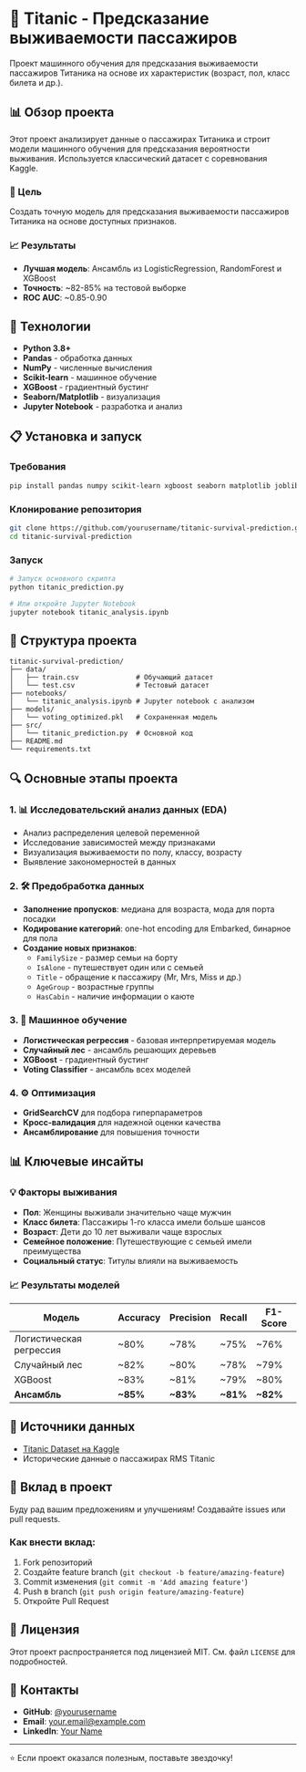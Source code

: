 # 🚢 Titanic - Предсказание выживаемости пассажиров

Проект машинного обучения для предсказания выживаемости пассажиров Титаника на основе их характеристик (возраст, пол, класс билета и др.).

## 📊 Обзор проекта

Этот проект анализирует данные о пассажирах Титаника и строит модели машинного обучения для предсказания вероятности выживания. Используется классический датасет с соревнования Kaggle.

### 🎯 Цель
Создать точную модель для предсказания выживаемости пассажиров Титаника на основе доступных признаков.

### 📈 Результаты
- **Лучшая модель**: Ансамбль из LogisticRegression, RandomForest и XGBoost
- **Точность**: ~82-85% на тестовой выборке
- **ROC AUC**: ~0.85-0.90

## 🔧 Технологии

- **Python 3.8+**
- **Pandas** - обработка данных
- **NumPy** - численные вычисления
- **Scikit-learn** - машинное обучение
- **XGBoost** - градиентный бустинг
- **Seaborn/Matplotlib** - визуализация
- **Jupyter Notebook** - разработка и анализ

## 📋 Установка и запуск

### Требования
```bash
pip install pandas numpy scikit-learn xgboost seaborn matplotlib joblib
```

### Клонирование репозитория
```bash
git clone https://github.com/yourusername/titanic-survival-prediction.git
cd titanic-survival-prediction
```

### Запуск
```bash
# Запуск основного скрипта
python titanic_prediction.py

# Или откройте Jupyter Notebook
jupyter notebook titanic_analysis.ipynb
```

## 📁 Структура проекта

```
titanic-survival-prediction/
├── data/
│   ├── train.csv              # Обучающий датасет
│   └── test.csv               # Тестовый датасет
├── notebooks/
│   └── titanic_analysis.ipynb # Jupyter notebook с анализом
├── models/
│   └── voting_optimized.pkl   # Сохраненная модель
├── src/
│   └── titanic_prediction.py  # Основной код
├── README.md
└── requirements.txt
```

## 🔍 Основные этапы проекта

### 1. 📊 Исследовательский анализ данных (EDA)
- Анализ распределения целевой переменной
- Исследование зависимостей между признаками
- Визуализация выживаемости по полу, классу, возрасту
- Выявление закономерностей в данных

### 2. 🛠️ Предобработка данных
- **Заполнение пропусков**: медиана для возраста, мода для порта посадки
- **Кодирование категорий**: one-hot encoding для Embarked, бинарное для пола
- **Создание новых признаков**:
  - `FamilySize` - размер семьи на борту
  - `IsAlone` - путешествует один или с семьей  
  - `Title` - обращение к пассажиру (Mr, Mrs, Miss и др.)
  - `AgeGroup` - возрастные группы
  - `HasCabin` - наличие информации о каюте

### 3. 🤖 Машинное обучение
- **Логистическая регрессия** - базовая интерпретируемая модель
- **Случайный лес** - ансамбль решающих деревьев
- **XGBoost** - градиентный бустинг
- **Voting Classifier** - ансамбль всех моделей

### 4. ⚙️ Оптимизация
- **GridSearchCV** для подбора гиперпараметров
- **Кросс-валидация** для надежной оценки качества
- **Ансамблирование** для повышения точности

## 📊 Ключевые инсайты

### 💡 Факторы выживания
- **Пол**: Женщины выживали значительно чаще мужчин
- **Класс билета**: Пассажиры 1-го класса имели больше шансов
- **Возраст**: Дети до 10 лет выживали чаще взрослых
- **Семейное положение**: Путешествующие с семьей имели преимущества
- **Социальный статус**: Титулы влияли на выживаемость

### 📈 Результаты моделей
| Модель | Accuracy | Precision | Recall | F1-Score |
|--------|----------|-----------|--------|----------|
| Логистическая регрессия | ~80% | ~78% | ~75% | ~76% |
| Случайный лес | ~82% | ~80% | ~78% | ~79% |
| XGBoost | ~83% | ~81% | ~79% | ~80% |
| **Ансамбль** | **~85%** | **~83%** | **~81%** | **~82%** |

## 🔗 Источники данных

- [Titanic Dataset на Kaggle](https://www.kaggle.com/competitions/titanic)
- Исторические данные о пассажирах RMS Titanic

## 👥 Вклад в проект

Буду рад вашим предложениям и улучшениям! Создавайте issues или pull requests.

### Как внести вклад:
1. Fork репозиторий
2. Создайте feature branch (`git checkout -b feature/amazing-feature`)
3. Commit изменения (`git commit -m 'Add amazing feature'`)
4. Push в branch (`git push origin feature/amazing-feature`)
5. Откройте Pull Request

## 📄 Лицензия

Этот проект распространяется под лицензией MIT. См. файл `LICENSE` для подробностей.

## 📧 Контакты

- **GitHub**: [@yourusername](https://github.com/yourusername)
- **Email**: your.email@example.com
- **LinkedIn**: [Your Name](https://linkedin.com/in/yourprofile)

---

⭐ Если проект оказался полезным, поставьте звездочку!